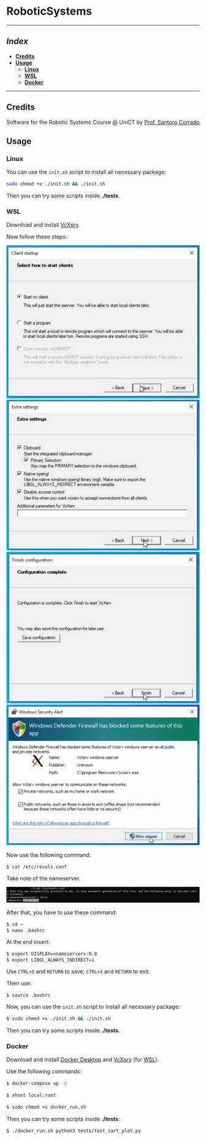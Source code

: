 # RoboticSystems



------

## *Index*

- **[Credits](#Credits)**
- **[Usage](#Usage)**
  - **[Linux](#Linux)**
  - **[WSL](#WSL)**
  - **[Docker](#Docker)**


------



## Credits

Software for the Robotic Systems Course @ UniCT by [Prof. Santoro Corrado](https://github.com/corradosantoro)



## Usage

### Linux

You can use the `init.sh` script to install all necessary package:

```bash
sudo chmod +x ./init.sh && ./init.sh
```

Then you can try some scripts inside **./tests**. 



### WSL

Download and install <a target="_blank" href="https://sourceforge.net/projects/vcxsrv/">VcXsrv</a>.

Now follow these steps:

<img src="img/01.png" style="zoom: 67%;">

<img src="img/02.png" style="zoom:67%;" >

<img src="img/03.png" style="zoom:67%;" >

<img src="img/04.png" style="zoom:67%;" >

Now use the following command:

```shell
$ cat /etc/resolv.conf
```

Take note of the nameserver.

<img src="img/05.png">

After that, you have to use these command:

```shell
$ cd ~
$ nano .bashrc
```

At the end insert:

```shell
$ export DISPLAY=<nameserver>:0.0
$ export LIBGL_ALWAYS_INDIRECT=1
```

Use `CTRL+O` and `RETURN` to save; `CTRL+X` and `RETURN` to exit.

Then use:

```shell
$ source .bashrc
```

Now, you can use the `init.sh` script to install all necessary package:

```bash
$ sudo chmod +x ./init.sh && ./init.sh
```

Then you can try some scripts inside **./tests**. 



### Docker

Download and install <a target="_blank" href="https://www.docker.com/products/docker-desktop">Docker Desktop</a> and <a target="_blank" href="https://sourceforge.net/projects/vcxsrv/">VcXsrv</a> (for [WSL](#WSL)).

Use the following commands:

```bash
$ docker-compose up -d
```

```bash
$ xhost local:root
```

```bash
$ sudo chmod +x docker_run.sh
```

Then you can try some scripts inside **./tests**:

```bash
$ ./docker_run.sh python3 tests/test_cart_plot.py
```

